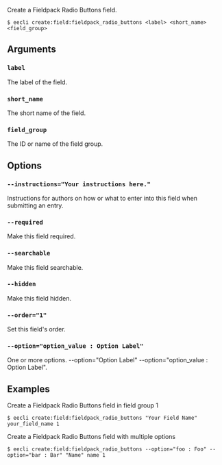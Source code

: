 Create a Fieldpack Radio Buttons field.

```
$ eecli create:field:fieldpack_radio_buttons <label> <short_name> <field_group>
```

## Arguments

### `label`

The label of the field.

### `short_name`

The short name of the field.

### `field_group`

The ID or name of the field group.

## Options

### `--instructions="Your instructions here."`

Instructions for authors on how or what to enter into this field when submitting an entry.

### `--required`

Make this field required.

### `--searchable`

Make this field searchable.

### `--hidden`

Make this field hidden.

### `--order="1"`

Set this field's order.

### `--option="option_value : Option Label"`

One or more options. --option="Option Label" --option="option_value : Option Label".

## Examples

Create a Fieldpack Radio Buttons field in field group 1

```
$ eecli create:field:fieldpack_radio_buttons "Your Field Name" your_field_name 1
```

Create a Fieldpack Radio Buttons field with multiple options

```
$ eecli create:field:fieldpack_radio_buttons --option="foo : Foo" --option="bar : Bar" "Name" name 1
```